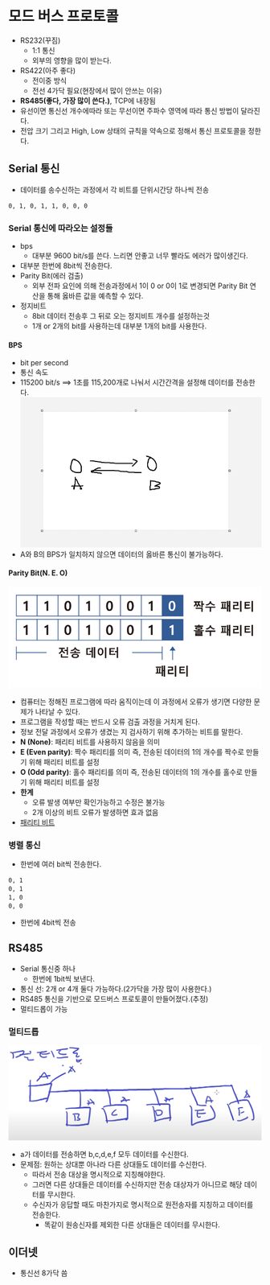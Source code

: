 # 모드 버스 프로토콜
- RS232(꾸짐)
  + 1:1 통신
  + 외부의 영향을 많이 받는다.
- RS422(아주 좋다)
  + 전이중 방식
  + 전선 4가닥 필요(현장에서 많이 안쓰는 이유)
- **RS485(좋다, 가장 많이 쓴다.)**, TCP에 내장됨
- 유선이면 통신선 개수에따라 또는 무선이면 주파수 영역에 따라 통신 방법이 달라진다.
- 전압 크기 그리고 High, Low 상태의 규칙을 약속으로 정해서 통신 프로토콜을 정한다.

## Serial 통신
- 데이터를 송수신하는 과정에서 각 비트를 단위시간당 하나씩 전송
```md
0, 1, 0, 1, 1, 0, 0, 0
```
### Serial 통신에 따라오는 설정들
- bps
  + 대부분 9600 bit/s를 쓴다. 느리면 안좋고 너무 빨라도 에러가 많이생긴다.
- 대부분 한번에 8bit씩 전송한다.
- Parity Bit(에러 검출)
  + 외부 전파 요인에 의해 전송과정에서 1이 0 or 0이 1로 변경되면 Parity Bit 연산을 통해 옳바른 값을 예측할 수 있다. 
- 정지비트
  + 8bit 데이터 전송후 그 뒤로 오는 정지비트 개수를 설정하는것
  + 1개 or 2개의 bit를 사용하는데 대부분 1개의 bit를 사용한다.

#### BPS
- bit per second 
- 통신 속도
- 115200 bit/s ==> 1초를 115,200개로 나눠서 시간간격을 설정해 데이터를 전송한다.
![alt text](image-7.png)
- A와 B의 BPS가 일치하지 않으면 데이터의 옳바른 통신이 불가능하다.

#### Parity Bit(N. E. O)
![alt text](image-8.png)
- 컴퓨터는 정해진 프로그램에 따라 움직이는데 이 과정에서 오류가 생기면 다양한 문제가 나타날 수 있다.
- 프로그램을 작성할 때는 반드시 오류 검출 과정을 거치게 된다. 
-  정보 전달 과정에서 오류가 생겼는 지 검사하기 위해 추가하는 비트를 말한다.
- **N (None)**: 패리티 비트를 사용하지 않음을 의미
- **E (Even parity)**: 짝수 패리티를 의미 즉, 전송된 데이터의 1의 개수를 짝수로 만들기 위해 패리티 비트를 설정
- **O (Odd parity)**: 홀수 패리티를 의미 즉, 전송된 데이터의 1의 개수를 홀수로 만들기 위해 패리티 비트를 설정
- **한계**
  +  오류 발생 여부만 확인가능하고 수정은 불가능
  +  2개 이상의 비트 오류가 발생하면 효과 없음
- [패리티 비트](https://velog.io/@octo__/%ED%8C%A8%EB%A6%AC%ED%8B%B0-%EB%B9%84%ED%8A%B8-Parity-Bit)

### 병렬 통신
- 한번에 여러 bit씩 전송한다.
```md
0, 1
0, 1
1, 0
0, 0
```
  + 한번에 4bit씩 전송

## RS485
- Serial 통신중 하나
  + 한번에 1bit씩 보낸다.
- 통신 선: 2개 or 4개 둘다 가능하다.(2가닥을 가장 많이 사용한다.)
- RS485 통신을 기반으로 모드버스 프로토콜이 만들어졌다.(추정)
- 멀티드롭이 가능

### 멀티드롭
![alt text](image-10.png)
- a가 데이터를 전송하면 b,c,d,e,f 모두 데이터를 수신한다.
- 문제점: 원하는 상대뿐 아나라 다른 상대들도 데이터를 수신한다.
  + 따라서 전송 대상을 명시적으로 지칭해야한다.
  + 그러면 다른 상대들은 데이터를 수신하지만 전송 대상자가 아니므로 해당 데이터를 무시한다.
  + 수신자가 응답할 때도 마찬가지로 명시적으로 원전송자를 지칭하고 데이터를 전송한다.
    + 똑같이 원송신자를 제외한 다른 상대들은 데이터를 무시한다.

## 이더넷
- 통신선 8가닥 씀